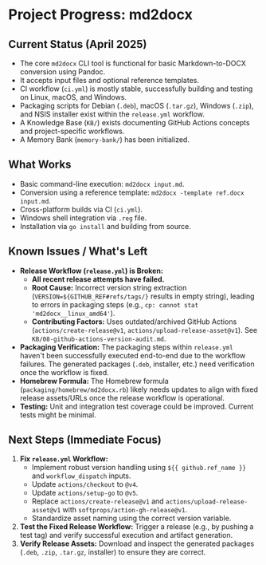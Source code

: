 # Project Progress: md2docx

## Current Status (April 2025)

-   The core `md2docx` CLI tool is functional for basic Markdown-to-DOCX conversion using Pandoc.
-   It accepts input files and optional reference templates.
-   CI workflow (`ci.yml`) is mostly stable, successfully building and testing on Linux, macOS, and Windows.
-   Packaging scripts for Debian (`.deb`), macOS (`.tar.gz`), Windows (`.zip`), and NSIS installer exist within the `release.yml` workflow.
-   A Knowledge Base (`KB/`) exists documenting GitHub Actions concepts and project-specific workflows.
-   A Memory Bank (`memory-bank/`) has been initialized.

## What Works

-   Basic command-line execution: `md2docx input.md`.
-   Conversion using a reference template: `md2docx -template ref.docx input.md`.
-   Cross-platform builds via CI (`ci.yml`).
-   Windows shell integration via `.reg` file.
-   Installation via `go install` and building from source.

## Known Issues / What's Left

-   **Release Workflow (`release.yml`) is Broken:**
    -   **All recent release attempts have failed.**
    -   **Root Cause:** Incorrect version string extraction (`VERSION=${GITHUB_REF#refs/tags/}` results in empty string), leading to errors in packaging steps (e.g., `cp: cannot stat 'md2docx__linux_amd64'`).
    -   **Contributing Factors:** Uses outdated/archived GitHub Actions (`actions/create-release@v1`, `actions/upload-release-asset@v1`). See `KB/08-github-actions-version-audit.md`.
-   **Packaging Verification:** The packaging steps within `release.yml` haven't been successfully executed end-to-end due to the workflow failures. The generated packages (`.deb`, installer, etc.) need verification once the workflow is fixed.
-   **Homebrew Formula:** The Homebrew formula (`packaging/homebrew/md2docx.rb`) likely needs updates to align with fixed release assets/URLs once the release workflow is operational.
-   **Testing:** Unit and integration test coverage could be improved. Current tests might be minimal.

## Next Steps (Immediate Focus)

1.  **Fix `release.yml` Workflow:**
    -   Implement robust version handling using `${{ github.ref_name }}` and `workflow_dispatch` inputs.
    -   Update `actions/checkout` to `@v4`.
    -   Update `actions/setup-go` to `@v5`.
    -   Replace `actions/create-release@v1` and `actions/upload-release-asset@v1` with `softprops/action-gh-release@v1`.
    -   Standardize asset naming using the correct version variable.
2.  **Test the Fixed Release Workflow:** Trigger a release (e.g., by pushing a test tag) and verify successful execution and artifact generation.
3.  **Verify Release Assets:** Download and inspect the generated packages (`.deb`, `.zip`, `.tar.gz`, installer) to ensure they are correct.
